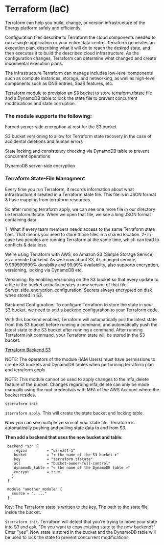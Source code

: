 # Terraform (IaC) 

Terraform can help you build, change, or version infrastructure of the Energy platform safely and efficiently. 

Configuration files describe to Terraform the cloud components needed to run a single application or your entire data centre. Terraform generates an execution plan, describing what it will do to reach the desired state, and then executes it to build the described cloud infrastructure. As the configuration changes, Terraform can determine what changed and create incremental execution plans. 

The infrastructure Terraform can manage includes low-level components such as compute instances, storage, and networking, as well as high-level components such as DNS entries, SaaS features, etc. 


Terraform module to provision an S3 bucket to store terraform.tfstate file and a DynamoDB table to lock the state file to prevent concurrent modifications and state corruption. 

### The module supports the following: 

Forced server-side encryption at rest for the S3 bucket 

S3 bucket versioning to allow for Terraform state recovery in the case of accidental deletions and human errors 

State locking and consistency checking via DynamoDB table to prevent concurrent operations 

DynamoDB server-side encryption 


### Terraform State-File Managment

Every time you run Terraform, it records information about what infrastructure it created in a Terraform state file. This file is in JSON format & have mapping from terraform resources.

So after running terraform apply, we can see one more file in our directory i.e terraform.tfstate. When we open that file, we see a long JSON format containing data.

1- What if every team members needs access to the same Terraform state files. That means you need to store those files in a shared location.
2- In case two peoples are running Terraform at the same time, which can lead to conflicts & data loss.

We’re using Terraform with AWS, so Amazon S3 (Simple Storage Service) as a remote backend. As we know about S3, it’s manged service, 9.999999999% durability and 99.99% availability, also supports encryption, versioning, locking via DynamoDB etc.

Versioning: By enabling versioning on the S3 bucket so that every update to a file in the bucket actually creates a new version of that file.
Server_side_encryption_configuration: Secrets always encrypted on disk when stored in S3.

Back-end Configuration:
To configure Terraform to store the state in your S3 bucket, we need to add a backend configuration to your Terraform code.

With this backend enabled, Terraform will automatically pull the latest state from this S3 bucket before running a command, and automatically push the latest state to the S3 bucket after running a command.
After running Terraform init command, your Terraform state will be stored in the S3 bucket.

[Terraform Backend S3](https://www.terraform.io/docs/backends/types/s3.html) 

NOTE: The operators of the module (IAM Users) must have permissions to create S3 buckets and DynamoDB tables when performing terraform plan and terraform apply 

NOTE: This module cannot be used to apply changes to the mfa_delete feature of the bucket. Changes regarding mfa_delete can only be made manually using the root credentials with MFA of the AWS Account where the bucket resides.  

```$terraform init```

```$terraform apply```. This will create the state bucket and locking table.


Now you can see multiple version of your state file. Terraform is automatically pushing and pulling state data to and from S3.

**Then add a backend that uses the new bucket and table**:
```
 backend "s3" {
    region         = "us-east-1"
    bucket         = "< the name of the S3 bucket >"
    key            = "terraform.tfstate"
    acl            = "bucket-owner-full-control"
    dynamodb_table = "< the name of the DynamoDB table >"
    encrypt        = true
   }
 }

 module "another_module" {
   source = "....."
 }
```

Key: The Terraform state is written to the key, The path to the state file inside the bucket.

```$terraform init```. Terraform will detect that you're trying to move your state into S3 and ask, "Do you want to copy existing state to the new backend?" Enter "yes". Now state is stored in the bucket and the DynamoDB table will be used to lock the state to prevent concurrent modifications.
